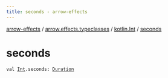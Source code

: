 ```yaml
---
title: seconds - arrow-effects
---
```


[arrow-effects](../../index.html) / [arrow.effects.typeclasses](../index.html) / [kotlin.Int](index.html) / [seconds](./seconds.html)

# seconds

`val `[`Int`](https://kotlinlang.org/api/latest/jvm/stdlib/kotlin/-int/index.html)`.seconds: `[`Duration`](../-duration/index.html)